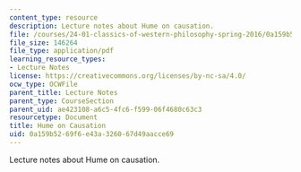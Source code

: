 ```yaml
---
content_type: resource
description: Lecture notes about Hume on causation.
file: /courses/24-01-classics-of-western-philosophy-spring-2016/0a159b5269f6e43a326067d49aacce69_MIT24_01S16_SES17.pdf
file_size: 146264
file_type: application/pdf
learning_resource_types:
- Lecture Notes
license: https://creativecommons.org/licenses/by-nc-sa/4.0/
ocw_type: OCWFile
parent_title: Lecture Notes
parent_type: CourseSection
parent_uid: ae423108-a6c5-4fc6-f599-06f4680c63c3
resourcetype: Document
title: Hume on Causation
uid: 0a159b52-69f6-e43a-3260-67d49aacce69
---
```

Lecture notes about Hume on causation.